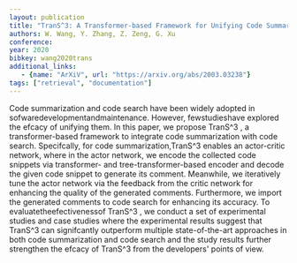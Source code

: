 ```yaml
---
layout: publication
title: "TranS^3: A Transformer-based Framework for Unifying Code Summarization and Code Search"
authors: W. Wang, Y. Zhang, Z. Zeng, G. Xu
conference:
year: 2020
bibkey: wang2020trans
additional_links:
   - {name: "ArXiV", url: "https://arxiv.org/abs/2003.03238"}
tags: ["retrieval", "documentation"]
---
```

Code summarization and code search have been widely adopted in sofwaredevelopmentandmaintenance. However, fewstudieshave explored the efcacy of unifying them. In this paper, we propose TranS^3 , a transformer-based framework to integrate code summarization with code search. Specifcally, for code summarization,TranS^3 enables an actor-critic network, where in the actor network, we encode the collected code snippets via transformer- and tree-transformer-based encoder and decode the given code snippet to generate its comment. Meanwhile, we iteratively tune the actor network via the feedback from the critic network for enhancing the quality of the generated comments. Furthermore, we import the generated comments to code search for enhancing its accuracy. To evaluatetheefectivenessof TranS^3 , we conduct a set of experimental studies and case studies where the experimental results suggest that TranS^3 can signifcantly outperform multiple state-of-the-art approaches in both code summarization and code search and the study results further strengthen the efcacy of TranS^3 from the developers' points of view. 
